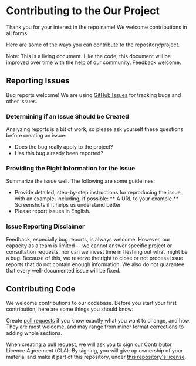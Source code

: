 # Contributing to the Our Project
Thank you for your interest in the repo name! We welcome contributions in all forms.

Here are some of the ways you can contribute to the repository/project.

Note: This is a living document. Like the code, this document will be improved over time with the help of our community. Feedback welcome.

## Reporting Issues
Bug reports welcome! We are using [GitHub Issues](https://github.com/SAP/abap-file-formats/issues) for tracking bugs and other issues.

### Determining if an Issue Should be Created
Analyzing reports is a bit of work, so please ask yourself these questions before creating an issue:

* Does the bug really apply to the project?
* Has this bug already been reported?

### Providing the Right Information for the Issue
Summarize the issue well. The following are some guidelines:

* Provide detailed, step-by-step instructions for reproducing the issue with an example, including, if possible:
** A URL to your example
** Screenshots if it helps us understand better.
* Please report issues in English.

### Issue Reporting Disclaimer
Feedback, especially bug reports, is always welcome. However, our capacity as a team is limited -- we cannot answer specific project or consultation requests, nor can we invest time in fleshing out what might be a bug. Because of this, we reserve the right to close or not process issue reports that do not contain enough information. We also do not guarantee that every well-documented issue will be fixed.

## Contributing Code
We welcome contributions to our codebase. Before you start your first contribution, here are some things you should know:

Create [pull requests](https://github.com/SAP/abap-file-formats/compare)
if you know exactly what you want to change, and how.
They are most welcome, and may range
from minor format corrections to adding whole sections.

When creating a pull request,
we will ask you to sign our Contributor Licence Agreement (CLA).
By signing, you will give up ownership of your material
and make it part of this repository,
under [this repository's license](LICENSE).


